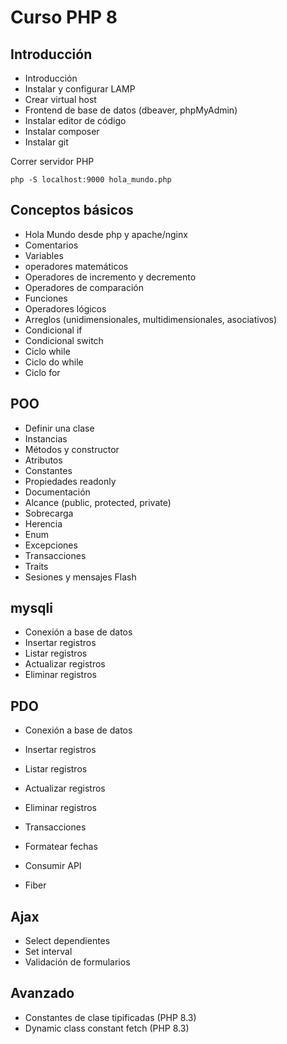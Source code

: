 # Curso PHP 8

## Introducción

- Introducción
- Instalar y configurar LAMP
- Crear virtual host
- Frontend de base de datos (dbeaver, phpMyAdmin)
- Instalar editor de código
- Instalar composer
- Instalar git

Correr servidor PHP
```
php -S localhost:9000 hola_mundo.php
```

## Conceptos básicos
- Hola Mundo desde php y apache/nginx
- Comentarios
- Variables
- operadores matemáticos
- Operadores de incremento y decremento
- Operadores de comparación
- Funciones
- Operadores lógicos
- Arreglos (unidimensionales, multidimensionales, asociativos)
- Condicional if
- Condicional switch
- Ciclo while
- Ciclo do while
- Ciclo for

## POO
- Definir una clase
- Instancias
- Métodos y constructor
- Atributos
- Constantes
- Propiedades readonly
- Documentación
- Alcance (public, protected, private)
- Sobrecarga
- Herencia
- Enum
- Excepciones
- Transacciones
- Traits
- Sesiones y mensajes Flash

## mysqli
- Conexión a base de datos
- Insertar registros
- Listar registros
- Actualizar registros
- Eliminar registros

## PDO
- Conexión a base de datos
- Insertar registros
- Listar registros
- Actualizar registros
- Eliminar registros
- Transacciones

- Formatear fechas
- Consumir API
- Fiber

## Ajax
- Select dependientes
- Set interval
- Validación de formularios

## Avanzado
- Constantes de clase tipificadas (PHP 8.3)
- Dynamic class constant fetch (PHP 8.3)